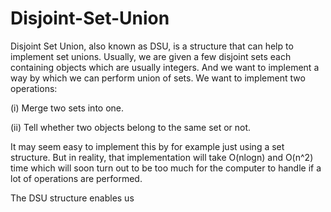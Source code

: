# Disjoint-Set-Union

Disjoint Set Union, also known as DSU, is a structure that can help to implement set unions. Usually, we are given a few disjoint sets each containing objects which are usually integers. And we want to implement a way by which we can perform union of sets. We want to implement two operations:

(i) Merge two sets into one.

(ii) Tell whether two objects belong to the same set or not.

It may seem easy to implement this by for example just using a set structure. But in reality, that implementation will take O(nlogn) and O(n^2) time which will soon turn out to be too much for the computer to handle if a lot of operations are performed. 

The DSU structure enables us 
